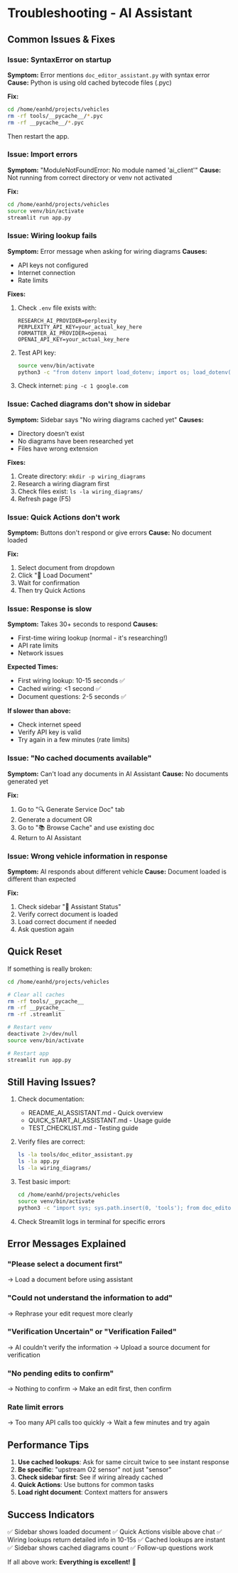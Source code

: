# Troubleshooting - AI Assistant

## Common Issues & Fixes

### Issue: SyntaxError on startup
**Symptom:** Error mentions `doc_editor_assistant.py` with syntax error
**Cause:** Python is using old cached bytecode files (.pyc)

**Fix:**
```bash
cd /home/eanhd/projects/vehicles
rm -rf tools/__pycache__/*.pyc
rm -rf __pycache__/*.pyc
```
Then restart the app.

### Issue: Import errors
**Symptom:** "ModuleNotFoundError: No module named 'ai_client'"
**Cause:** Not running from correct directory or venv not activated

**Fix:**
```bash
cd /home/eanhd/projects/vehicles
source venv/bin/activate
streamlit run app.py
```

### Issue: Wiring lookup fails
**Symptom:** Error message when asking for wiring diagrams
**Causes:**
- API keys not configured
- Internet connection
- Rate limits

**Fixes:**
1. Check `.env` file exists with:
   ```
   RESEARCH_AI_PROVIDER=perplexity
   PERPLEXITY_API_KEY=your_actual_key_here
   FORMATTER_AI_PROVIDER=openai
   OPENAI_API_KEY=your_actual_key_here
   ```

2. Test API key:
   ```bash
   source venv/bin/activate
   python3 -c "from dotenv import load_dotenv; import os; load_dotenv(); print('Perplexity:', os.getenv('PERPLEXITY_API_KEY')[:10]+'...')"
   ```

3. Check internet: `ping -c 1 google.com`

### Issue: Cached diagrams don't show in sidebar
**Symptom:** Sidebar says "No wiring diagrams cached yet"
**Causes:**
- Directory doesn't exist
- No diagrams have been researched yet
- Files have wrong extension

**Fixes:**
1. Create directory: `mkdir -p wiring_diagrams`
2. Research a wiring diagram first
3. Check files exist: `ls -la wiring_diagrams/`
4. Refresh page (F5)

### Issue: Quick Actions don't work
**Symptom:** Buttons don't respond or give errors
**Cause:** No document loaded

**Fix:**
1. Select document from dropdown
2. Click "📂 Load Document"
3. Wait for confirmation
4. Then try Quick Actions

### Issue: Response is slow
**Symptom:** Takes 30+ seconds to respond
**Causes:**
- First-time wiring lookup (normal - it's researching!)
- API rate limits
- Network issues

**Expected Times:**
- First wiring lookup: 10-15 seconds ✅
- Cached wiring: <1 second ✅
- Document questions: 2-5 seconds ✅

**If slower than above:**
- Check internet speed
- Verify API key is valid
- Try again in a few minutes (rate limits)

### Issue: "No cached documents available"
**Symptom:** Can't load any documents in AI Assistant
**Cause:** No documents generated yet

**Fix:**
1. Go to "🔍 Generate Service Doc" tab
2. Generate a document OR
3. Go to "📚 Browse Cache" and use existing doc
4. Return to AI Assistant

### Issue: Wrong vehicle information in response
**Symptom:** AI responds about different vehicle
**Cause:** Document loaded is different than expected

**Fix:**
1. Check sidebar "🤖 Assistant Status"
2. Verify correct document is loaded
3. Load correct document if needed
4. Ask question again

## Quick Reset

If something is really broken:

```bash
cd /home/eanhd/projects/vehicles

# Clear all caches
rm -rf tools/__pycache__
rm -rf __pycache__
rm -rf .streamlit

# Restart venv
deactivate 2>/dev/null
source venv/bin/activate

# Restart app
streamlit run app.py
```

## Still Having Issues?

1. Check documentation:
   - README_AI_ASSISTANT.md - Quick overview
   - QUICK_START_AI_ASSISTANT.md - Usage guide
   - TEST_CHECKLIST.md - Testing guide

2. Verify files are correct:
   ```bash
   ls -la tools/doc_editor_assistant.py
   ls -la app.py
   ls -la wiring_diagrams/
   ```

3. Test basic import:
   ```bash
   cd /home/eanhd/projects/vehicles
   source venv/bin/activate
   python3 -c "import sys; sys.path.insert(0, 'tools'); from doc_editor_assistant import DocumentEditorAssistant; print('OK')"
   ```

4. Check Streamlit logs in terminal for specific errors

## Error Messages Explained

### "Please select a document first"
→ Load a document before using assistant

### "Could not understand the information to add"
→ Rephrase your edit request more clearly

### "Verification Uncertain" or "Verification Failed"
→ AI couldn't verify the information
→ Upload a source document for verification

### "No pending edits to confirm"
→ Nothing to confirm
→ Make an edit first, then confirm

### Rate limit errors
→ Too many API calls too quickly
→ Wait a few minutes and try again

## Performance Tips

1. **Use cached lookups**: Ask for same circuit twice to see instant response
2. **Be specific**: "upstream O2 sensor" not just "sensor"
3. **Check sidebar first**: See if wiring already cached
4. **Quick Actions**: Use buttons for common tasks
5. **Load right document**: Context matters for answers

## Success Indicators

✅ Sidebar shows loaded document
✅ Quick Actions visible above chat
✅ Wiring lookups return detailed info in 10-15s
✅ Cached lookups are instant
✅ Sidebar shows cached diagrams count
✅ Follow-up questions work

If all above work: **Everything is excellent!** 🎉
